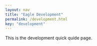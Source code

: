```yaml
---
layout: nav
title: "Eagle Development"
permalink: /development.html
key: "development"
---
```

This is the development quick quide page.